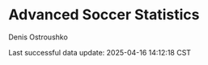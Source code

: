 # Advanced Soccer Statistics
Denis Ostroushko

<!-- gfm -->

Last successful data update: 2025-04-16 14:12:18 CST
